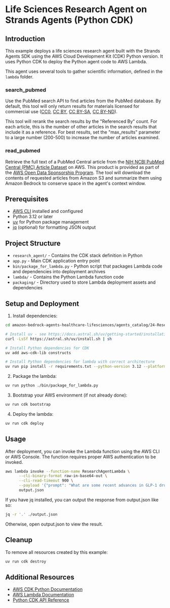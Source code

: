 # Life Sciences Research Agent on Strands Agents (Python CDK)

## Introduction

This example deploys a life sciences research agent built with the Strands Agents SDK using the AWS Cloud Development Kit (CDK) Python version. It uses Python CDK to deploy the Python agent code to AWS Lambda.

This agent uses several tools to gather scientific information, defined in the `lambda` folder.

### search_pubmed

Use the PubMed search API to find articles from the PubMed database. By default, this tool will only return results for materials licensed for commercial use ([CC0](https://creativecommons.org/publicdomain/zero/1.0/), [CC BY](https://creativecommons.org/licenses/by/4.0/), [CC BY-SA](https://creativecommons.org/licenses/by-sa/4.0/), [CC BY-ND](https://creativecommons.org/licenses/by-nd/4.0/)).

This tool will rerank the search results by the "Referenced By" count. For each article, this is the number of other articles in the search results that include it as a reference. For best results, set the "max_results" parameter to a large number (200-500) to increase the number of articles examined.

### read_pubmed

Retrieve the full text of a PubMed Central article from the [NIH NCBI PubMed Central (PMC) Article Dataset](https://aws.amazon.com/marketplace/pp/prodview-qh4qqd6ebnqio) on AWS. This product is provided as part of the [AWS Open Data Sponsorship Program](https://aws.amazon.com/marketplace/seller-profile?id=351d941c-b5a5-4250-aa21-9834ba65b1fb). The tool will download the contents of requested articles from Amazon S3 and summarize them using Amazon Bedrock to conserve space in the agent's context window.

## Prerequisites

- [AWS CLI](https://aws.amazon.com/cli/) installed and configured
- Python 3.12 or later
- [uv](https://docs.astral.sh/uv/) for Python package management
- [jq](https://stedolan.github.io/jq/) (optional) for formatting JSON output

## Project Structure

- `research_agent/` - Contains the CDK stack definition in Python
- `app.py` - Main CDK application entry point
- `bin/package_for_lambda.py` - Python script that packages Lambda code and dependencies into deployment archives
- `lambda/` - Contains the Python Lambda function code
- `packaging/` - Directory used to store Lambda deployment assets and dependencies

## Setup and Deployment

1. Install dependencies:

```bash
cd amazon-bedrock-agents-healthcare-lifesciences/agents_catalog/24-Research-agent

# Install uv - see https://docs.astral.sh/uv/getting-started/installation/ for more options
curl -LsSf https://astral.sh/uv/install.sh | sh

# Install Python dependencies for CDK
uv add aws-cdk-lib constructs

# Install Python dependencies for lambda with correct architecture
uv run pip install -r requirements.txt --python-version 3.12 --platform manylinux2014_aarch64 --target ./packaging/_dependencies --only-binary=:all:
```

2. Package the lambda:

```bash
uv run python ./bin/package_for_lambda.py
```

3. Bootstrap your AWS environment (if not already done):

```bash
uv run cdk bootstrap
```

4. Deploy the lambda:

```bash
uv run cdk deploy
```

## Usage

After deployment, you can invoke the Lambda function using the AWS CLI or AWS Console. The function requires proper AWS authentication to be invoked.

```bash
aws lambda invoke --function-name ResearchAgentLambda \
      --cli-binary-format raw-in-base64-out \
      --cli-read-timeout 900 \
      --payload '{"prompt": "What are some recent advances in GLP-1 drugs?"}' \
      output.json
```

If you have jq installed, you can output the response from output.json like so:

```bash
jq -r '.' ./output.json
```

Otherwise, open output.json to view the result.

## Cleanup

To remove all resources created by this example:

```bash
uv run cdk destroy
```

## Additional Resources

- [AWS CDK Python Documentation](https://docs.aws.amazon.com/cdk/latest/guide/work-with-cdk-python.html)
- [AWS Lambda Documentation](https://docs.aws.amazon.com/lambda/latest/dg/welcome.html)
- [Python CDK API Reference](https://docs.aws.amazon.com/cdk/api/v2/python/)